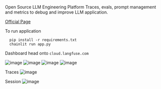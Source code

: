 Open Source LLM Engineering Platform
Traces, evals, prompt management and metrics to debug and improve LLM application.

[Official Page](https://langfuse.com/)

To run application 
```
  pip install -r requirements.txt
  chainlit run app.py
```

Dashboard head onto ```cloud.langfuse.com```

![image](https://github.com/jayita13/GenerativeAI/assets/64038928/64e0c750-0fc0-42f1-8156-df8f71ae50f1)
![image](https://github.com/jayita13/GenerativeAI/assets/64038928/40872361-7a96-45e3-85d1-0682984ae4e7)
![image](https://github.com/jayita13/GenerativeAI/assets/64038928/e0bec746-e6d4-4ce3-81eb-2f6978d277bb)
![image](https://github.com/jayita13/GenerativeAI/assets/64038928/38b9d4d7-7aa3-4991-bdf9-d05fc28038d7)

Traces
![image](https://github.com/jayita13/GenerativeAI/assets/64038928/383655dc-ddf6-4151-9b71-3db5cbe706ef)

Session
![image](https://github.com/jayita13/GenerativeAI/assets/64038928/19ab8cf1-6983-4235-a57a-cfa650791c3c)

